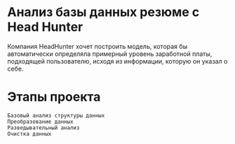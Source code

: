# Анализ базы данных резюме c Head Hunter
Компания HeadHunter хочет построить модель, которая бы автоматически определяла примерный уровень заработной платы, подходящей пользователю, исходя из информации, которую он указал о себе.

# Этапы проекта

    Базовый анализ структуры данных
    Преобразование данных
    Разведывательный анализ
    Очистка данных
